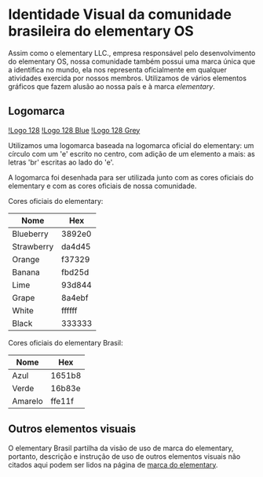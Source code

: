 # Identidade Visual da comunidade brasileira do elementary OS

Assim como o elementary LLC., empresa responsável pelo desenvolvimento do elementary OS, nossa comunidade também possui uma marca única que a identifica no mundo, ela nos representa oficialmente em qualquer atividades exercida por nossos membros. Utilizamos de vários elementos gráficos que fazem alusão ao nossa país e à marca *elementary*.

## Logomarca
[!Logo 128](./128x128.png) [!Logo 128 Blue](./128x128_blue.png) [!Logo 128 Grey](./128x128_grey.png)

Utilizamos uma logomarca baseada na logomarca oficial do elementary: um círculo com um 'e' escrito no centro, com adição de um elemento a mais: as letras 'br' escritas ao lado do 'e'.

A logomarca foi desenhada para ser utilizada junto com as cores oficiais do elementary e com as cores oficiais de nossa comunidade.

Cores oficiais do elementary:

| Nome       | Hex    |
|------------|--------|
| Blueberry  | 3892e0 |
| Strawberry | da4d45 |
| Orange     | f37329 |
| Banana     | fbd25d |
| Lime       | 93d844 |
| Grape      | 8a4ebf |
| White      | ffffff |
| Black      | 333333 |

Cores oficiais do elementary Brasil:

| Nome       | Hex    |
|------------|--------|
| Azul       | 1651b8 |
| Verde      | 16b83e |
| Amarelo    | ffe11f |

## Outros elementos visuais

O elementary Brasil partilha da visão de uso de marca do elementary, portanto, descrição e instrução de uso de outros elementos visuais não citados aqui podem ser lidos na página de [marca do elementary](https://elementary.io/brand).



